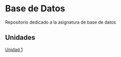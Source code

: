 # Base de Datos 
Repositorio dedicado a la asignatura de base de datos

## Unidades 
[Unidad 1](Unidad-1)
